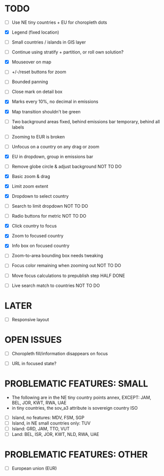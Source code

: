 TODO
====

  - [ ] Use NE tiny countries + EU for choropleth dots
  - [x] Legend (fixed location)
  - [ ] Small countries / islands in GIS layer

  - [ ] Continue using stratify + partition, or roll own solution?
  - [x] Mouseover on map
  - [ ] +/-/reset buttons for zoom
  - [ ] Bounded panning
  - [ ] Close mark on detail box

  - [x] Marks every 10%, no decimal in emissions
  - [x] Map transition shouldn't be green
  - [ ] Two background areas
          fixed, behind emissions bar
          temporary, behind all labels

  - [ ] Zooming to EUR is broken
  - [ ] Unfocus on a country on any drag or zoom
  - [x] EU in dropdown, group in emissions bar

  - [ ] Remove globe circle & adjust background  NOT TO DO
  - [x] Basic zoom & drag
  - [x] Limit zoom extent
  - [x] Dropdown to select country
  - [ ] Search to limit dropdown  NOT TO DO
  - [ ] Radio buttons for metric  NOT TO DO
  - [x] Click country to focus
  - [x] Zoom to focused country
  - [x] Info box on focused country
  - [ ] Zoom-to-area bounding box needs tweaking
  - [ ] Focus color remaining when zooming out  NOT TO DO

  - [ ] Move focus calculations to prepublish step  HALF DONE

  - [ ] Live search match to countries  NOT TO DO


LATER
=====

  - [ ] Responsive layout


OPEN ISSUES
===========

  - [ ] Choropleth fill/information disappears on focus
  - [ ] URL in focused state?


PROBLEMATIC FEATURES: SMALL
==========================

  - The following are in the NE tiny country points annex, EXCEPT:
    JAM, BEL, JOR, KWT, RWA, UAE
  - in tiny countries, the sov_a3 attribute is sovereign country ISO

  - [ ] Island, no features: MDV, FSM, SGP
  - [ ] Island, in NE small countries only: TUV
  - [ ] Island: GRD, JAM, TTO, VUT
  - [ ] Land: BEL, ISR, JOR, KWT, NLD, RWA, UAE

PROBLEMATIC FEATURES: OTHER
===========================

  - [ ] European union (EUR)
